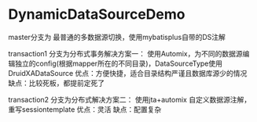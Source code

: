 # DynamicDataSourceDemo

master分支为 最普通的多数据源切换，使用mybatisplus自带的DS注解


transaction1  分支为分布式事务解决方案一：  使用Automix，为不同的数据源编辑独立的config(根据mapper所在的不同目录)，DataSourceType使用DruidXADataSource
              优点：方便快捷，适合目录结构严谨且数据库源少的情况
              缺点：比较死板，都提前定死了



transaction2  分支为分布式解决方案二：   使用jta+automix 自定义数据源注解， 重写sessiontemplate
              优点：灵活
              缺点：配置复杂
